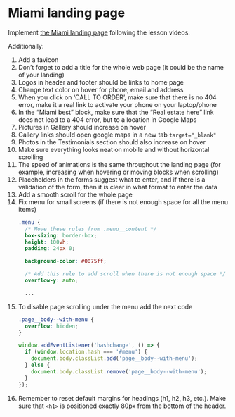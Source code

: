 # Miami landing page
Implement [the Miami landing page](https://www.figma.com/file/nHz8bflIwJaWP3P99vKTH5/miami_home_new?node-id=16033%3A3)
following the lesson videos.

Additionally:
1. Add a favicon
2. Don’t forget to add a title for the whole web page (it could be the name of your landing)
3. Logos in header and footer should be links to home page
4. Change text color on hover for phone, email and address
5. When you click on ‘CALL TO ORDER’, make sure that there is no 404 error, make it a real link to activate your phone on your laptop/phone
6. In the “Miami best” block, make sure that the “Real estate here” link does not lead to a 404 error, but to a location in Google Maps
7. Pictures in Gallery should increase on hover 
8. Gallery links should open google maps in a new tab `target="_blank"`
9. Photos in the Testimonials section should also increase on hover
10. Make sure everything looks neat on mobile and without horizontal scrolling
11. The speed of animations is the same throughout the landing page (for example, increasing when hovering or moving blocks when scrolling)
12. Placeholders in the forms suggest what to enter, and if there is a validation of the form, then it is clear in what format to enter the data
13. Add a smooth scroll for the whole page
14. Fix menu for small screens (if there is not enough space for all the menu items)
    ```css
    .menu {
      /* Move these rules from .menu__content */
      box-sizing: border-box;
      height: 100vh;
      padding: 24px 0;

      background-color: #0075ff;

      /* Add this rule to add scroll when there is not enough space */
      overflow-y: auto;

      ...
    ```
15. To disable page scrolling under the menu add the next code
    ```css
    .page__body--with-menu {
      overflow: hidden;
    }
    ```
    ```js
    window.addEventListener('hashchange', () => {
      if (window.location.hash === '#menu') {
        document.body.classList.add('page__body--with-menu');
      } else {
        document.body.classList.remove('page__body--with-menu');
      }
    });
    ```
16. Remember to reset default margins for headings (h1, h2, h3, etc.). Make sure that ```<h1>``` is positioned exactly 80px from the bottom of the header.
